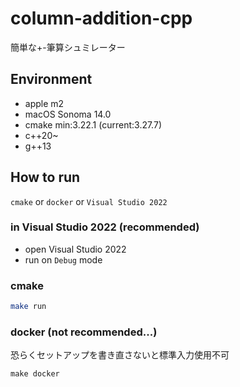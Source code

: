 # column-addition-cpp
簡単な+-筆算シュミレーター

## Environment
- apple m2
- macOS Sonoma 14.0
- cmake min:3.22.1 (current:3.27.7)
- c++20~
- g++13
  
## How to run
 `cmake` or `docker` or `Visual Studio 2022`

### in Visual Studio 2022 (recommended)
- open Visual Studio 2022
- run on `Debug` mode

### cmake
```bash
make run
```



### docker (not recommended...)
恐らくセットアップを書き直さないと標準入力使用不可
```
make docker
```
